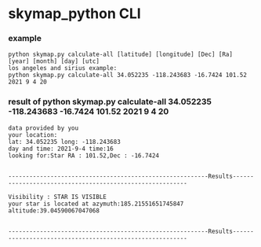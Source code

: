 # skymap_python CLI

### example

    python skymap.py calculate-all [latitude] [longitude] [Dec] [Ra] [year] [month] [day] [utc]
    los angeles and sirius example:
    python skymap.py calculate-all 34.052235 -118.243683 -16.7424 101.52 2021 9 4 20
    
### result of python skymap.py calculate-all 34.052235 -118.243683 -16.7424 101.52 2021 9 4 20


    data provided by you
    your location:
    lat: 34.052235 long: -118.243683
    day and time: 2021-9-4 time:16
    looking for:Star RA : 101.52,Dec : -16.7424


    ---------------------------------------------------------Results---------------------------------------------------------

    Visibility : STAR IS VISIBLE
    your star is located at azymuth:185.21551651745847 altitude:39.04590067047068


    ---------------------------------------------------------Results---------------------------------------------------------
